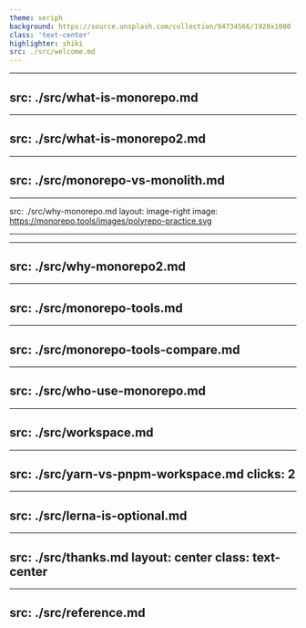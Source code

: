 ```yaml
---
theme: seriph
background: https://source.unsplash.com/collection/94734566/1920x1080
class: 'text-center'
highlighter: shiki
src: ./src/welcome.md
---
```


<!-- what is monorepo -->
---
src: ./src/what-is-monorepo.md
---

<!-- what is monorepo (next)-->
---
src: ./src/what-is-monorepo2.md
---

<!-- monorepo !== monolith -->
---
src: ./src/monorepo-vs-monolith.md
---

<!-- monorepo vs polyRepo -->
---
src: ./src/why-monorepo.md
layout: image-right
image: https://monorepo.tools/images/polyrepo-practice.svg

---

<!-- why monorepo -->
---
src: ./src/why-monorepo2.md
---

<!-- monorepo tools -->

---
src: ./src/monorepo-tools.md
---

---
src: ./src/monorepo-tools-compare.md
---

<!-- who use monorepo -->

---
src: ./src/who-use-monorepo.md
---

<!-- workspace -->
---
src: ./src/workspace.md
---

<!-- yarn workspace vs pnpm workspace -->
---
src: ./src/yarn-vs-pnpm-workspace.md
clicks: 2
---

<!-- lerna is optional -->
---
src: ./src/lerna-is-optional.md
---

<!-- Thanks -->
---
src: ./src/thanks.md
layout: center
class: text-center
---

<!-- References -->
---
src: ./src/reference.md
---
